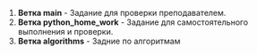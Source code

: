 1) **Ветка main** - Задание для проверки преподавателем.
2) **Ветка python_home_work** - Задание для самостоятельного выполнения и проверки.
3) **Ветка algorithms** - Задние по алгоритмам

